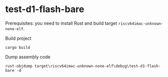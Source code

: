 # test-d1-flash-bare

Prerequisites: you need to install Rust and build target `riscv64imac-unknown-none-elf`.

Build project

```
cargo build
```

Dump assembly code

```
rust-objdump target\riscv64imac-unknown-none-elf\debug\test-d1-flash-bare -d
```
